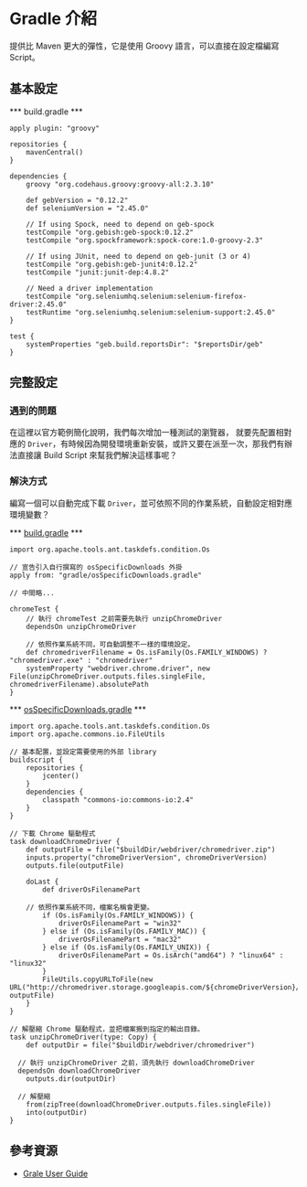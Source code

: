 # Gradle 介紹

提供比 Maven 更大的彈性，它是使用 Groovy 語言，可以直接在設定檔編寫 Script。

## 基本設定
*** build.gradle ***
```
apply plugin: "groovy"

repositories {
    mavenCentral()
}

dependencies {
    groovy "org.codehaus.groovy:groovy-all:2.3.10"

    def gebVersion = "0.12.2"
    def seleniumVersion = "2.45.0"

    // If using Spock, need to depend on geb-spock
    testCompile "org.gebish:geb-spock:0.12.2"
    testCompile "org.spockframework:spock-core:1.0-groovy-2.3"

    // If using JUnit, need to depend on geb-junit (3 or 4)
    testCompile "org.gebish:geb-junit4:0.12.2"
    testCompile "junit:junit-dep:4.8.2"

    // Need a driver implementation
    testCompile "org.seleniumhq.selenium:selenium-firefox-driver:2.45.0"
    testRuntime "org.seleniumhq.selenium:selenium-support:2.45.0"
}

test {
    systemProperties "geb.build.reportsDir": "$reportsDir/geb"
}
```

## 完整設定

### 遇到的問題
在這裡以官方範例簡化說明，我們每次增加一種測試的瀏覽器，
就要先配置相對應的 `Driver`，有時候因為開發環境重新安裝，或許又要在派至一次，那我們有辦法直接讓 Build Script 來幫我們解決這樣事呢？

### 解決方式
編寫一個可以自動完成下載 `Driver`，並可依照不同的作業系統，自動設定相對應環境變數？

*** [build.gradle](https://github.com/geb/geb-example-gradle/blob/master/build.gradle
) ***
```
import org.apache.tools.ant.taskdefs.condition.Os

// 宣告引入自行撰寫的 osSpecificDownloads 外掛
apply from: "gradle/osSpecificDownloads.gradle"

// 中間略...

chromeTest {
    // 執行 chromeTest 之前需要先執行 unzipChromeDriver
    dependsOn unzipChromeDriver

    // 依照作業系統不同，可自動調整不一樣的環境設定。
    def chromedriverFilename = Os.isFamily(Os.FAMILY_WINDOWS) ? "chromedriver.exe" : "chromedriver"
    systemProperty "webdriver.chrome.driver", new File(unzipChromeDriver.outputs.files.singleFile, chromedriverFilename).absolutePath
}

```

*** [osSpecificDownloads.gradle](https://github.com/geb/geb-example-gradle/blob/master/gradle/osSpecificDownloads.gradle) ***
```
import org.apache.tools.ant.taskdefs.condition.Os
import org.apache.commons.io.FileUtils

// 基本配置，並設定需要使用的外部 library
buildscript {
	repositories {
		jcenter()
	}
	dependencies {
		classpath "commons-io:commons-io:2.4"
	}
}

// 下載 Chrome 驅動程式
task downloadChromeDriver {
	def outputFile = file("$buildDir/webdriver/chromedriver.zip")
	inputs.property("chromeDriverVersion", chromeDriverVersion)
	outputs.file(outputFile)

	doLast {
		def driverOsFilenamePart

    // 依照作業系統不同，檔案名稱會更變。
		if (Os.isFamily(Os.FAMILY_WINDOWS)) {
			driverOsFilenamePart = "win32"
		} else if (Os.isFamily(Os.FAMILY_MAC)) {
			driverOsFilenamePart = "mac32"
		} else if (Os.isFamily(Os.FAMILY_UNIX)) {
			driverOsFilenamePart = Os.isArch("amd64") ? "linux64" : "linux32"
		}
		FileUtils.copyURLToFile(new URL("http://chromedriver.storage.googleapis.com/${chromeDriverVersion}/chromedriver_${driverOsFilenamePart}.zip"), outputFile)
	}
}

// 解壓縮 Chrome 驅動程式，並把檔案搬到指定的輸出目錄。
task unzipChromeDriver(type: Copy) {
	def outputDir = file("$buildDir/webdriver/chromedriver")

  // 執行 unzipChromeDriver 之前，須先執行 downloadChromeDriver
  dependsOn downloadChromeDriver
	outputs.dir(outputDir)

  // 解壓縮
	from(zipTree(downloadChromeDriver.outputs.files.singleFile))
	into(outputDir)
}
```

## 參考資源
* [Grale User Guide](http://www.gradle.org/docs/current/userguide/userguide.html)
